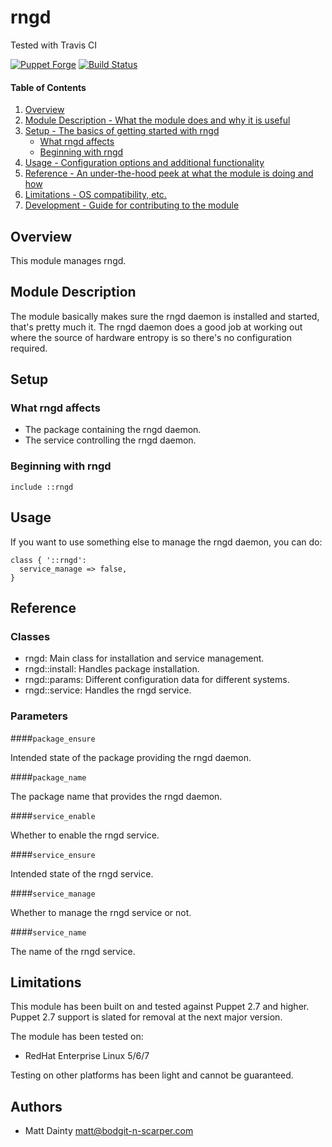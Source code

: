 # rngd

Tested with Travis CI

[![Puppet Forge](http://img.shields.io/puppetforge/v/bodgit/rngd.svg)](https://forge.puppetlabs.com/bodgit/rngd)
[![Build Status](https://travis-ci.org/bodgit/puppet-rngd.svg?branch=master)](https://travis-ci.org/bodgit/puppet-rngd)

#### Table of Contents

1. [Overview](#overview)
2. [Module Description - What the module does and why it is useful](#module-description)
3. [Setup - The basics of getting started with rngd](#setup)
    * [What rngd affects](#what-rngd-affects)
    * [Beginning with rngd](#beginning-with-rngd)
4. [Usage - Configuration options and additional functionality](#usage)
5. [Reference - An under-the-hood peek at what the module is doing and how](#reference)
5. [Limitations - OS compatibility, etc.](#limitations)
6. [Development - Guide for contributing to the module](#development)

## Overview

This module manages rngd.

## Module Description

The module basically makes sure the rngd daemon is installed and started,
that's pretty much it. The rngd daemon does a good job at working out where
the source of hardware entropy is so there's no configuration required.

## Setup

### What rngd affects

* The package containing the rngd daemon.
* The service controlling the rngd daemon.

### Beginning with rngd

```puppet
include ::rngd
```

## Usage

If you want to use something else to manage the rngd daemon, you can do:

```puppet
class { '::rngd':
  service_manage => false,
}
```

## Reference

### Classes

* rngd: Main class for installation and service management.
* rngd::install: Handles package installation.
* rngd::params: Different configuration data for different systems.
* rngd::service: Handles the rngd service.

### Parameters

####`package_ensure`

Intended state of the package providing the rngd daemon.

####`package_name`

The package name that provides the rngd daemon.

####`service_enable`

Whether to enable the rngd service.

####`service_ensure`

Intended state of the rngd service.

####`service_manage`

Whether to manage the rngd service or not.

####`service_name`

The name of the rngd service.

## Limitations

This module has been built on and tested against Puppet 2.7 and higher.
Puppet 2.7 support is slated for removal at the next major version.

The module has been tested on:

* RedHat Enterprise Linux 5/6/7

Testing on other platforms has been light and cannot be guaranteed.

## Authors

* Matt Dainty <matt@bodgit-n-scarper.com>
